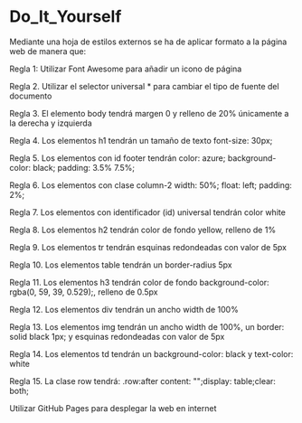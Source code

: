 # Do_It_Yourself


Mediante una hoja de estilos externos se ha de aplicar formato a la página web de manera que:

Regla 1: Utilizar Font Awesome para añadir un icono de página

Regla 2. Utilizar el selector universal * para cambiar el tipo de fuente del documento

Regla 3. El elemento body tendrá margen 0 y relleno de 20% únicamente a la derecha y izquierda

Regla 4. Los elementos h1 tendrán un tamaño de texto font-size: 30px;

Regla 5. Los elementos con id footer tendrán color: azure; background-color: black; padding: 3.5% 7.5%;

Regla 6. Los elementos con clase column-2 width: 50%; float: left; padding: 2%;

Regla 7. Los elementos con identificador (id) universal tendrán color white

Regla 8. Los elementos h2 tendrán color de fondo yellow, relleno de 1% 

Regla 9. Los elementos tr tendrán esquinas redondeadas con valor de 5px

Regla 10. Los elementos table tendrán un border-radius 5px

Regla 11. Los elementos h3 tendrán color de fondo background-color: rgba(0, 59, 39, 0.529);, relleno de 0.5px

Regla 12. Los elementos div tendrán un ancho width de 100%

Regla 13. Los elementos img tendrán un ancho width de 100%, un border: solid black 1px; y esquinas redondeadas con valor de 5px

Regla 14. Los elementos td tendrán un background-color: black y text-color: white

Regla 15. La clase row tendrá: .row:after content: "";display: table;clear: both;

Utilizar GitHub Pages para desplegar la web en internet
